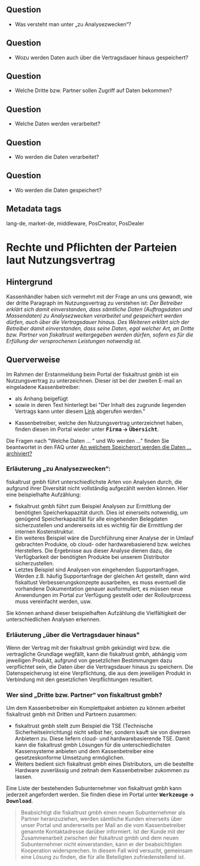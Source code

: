 ## Question

* Was versteht man unter „zu Analysezwecken“?

## Question

* Wozu werden Daten auch über die Vertragsdauer hinaus gespeichert?

## Question

* Welche Dritte bzw. Partner sollen Zugriff auf Daten bekommen?

## Question

* Welche Daten werden verarbeitet?

## Question

* Wo werden die Daten verarbeitet?

## Question

* Wo werden die Daten gespeichert?

## Metadata tags

lang-de, market-de, middleware, PosCreator, PosDealer

# Rechte und Pflichten der Parteien laut Nutzungsvertrag

## Hintergrund
Kassenhändler haben sich vermehrt mit der Frage an uns uns gewandt, wie der dritte Paragraph im Nutzungsvertrag zu verstehen ist:
_Der Betreiber erklärt sich damit einverstanden, dass sämtliche Daten (Auftragsdaten und Massendaten) zu Analysezwecken verarbeitet und gespeichert werden dürfen, auch über die Vertragsdauer hinaus. Des Weiteren erklärt sich der Betreiber damit einverstanden, dass seine Daten, egal welcher Art, an Dritte bzw. Partner von fiskaltrust weitergegeben werden dürfen, sofern es für die Erfüllung der versprochenen Leistungen notwendig ist._


## Querverweise

Im Rahmen der Erstanmeldung beim Portal der fiskaltrust gmbh ist ein Nutzungsvertrag zu unterzeichnen. Dieser ist bei der zweiten E-mail an eingeladene Kassenbetreiber:

- als Anhang beigefügt
 -  sowie in deren Text hinterlegt bei
  "Der Inhalt des zugrunde liegenden Vertrags kann unter diesem [Link](https://portal-sandbox.fiskaltrust.de/AccountProfile/DownloadContract?role=posoperator&enable=True) abgerufen werden." 
 * Kassenbetreiber, welche den Nutzungsvertrag unterzeichnet haben, finden diesen im Portal wieder unter **<kbd>Firma</kbd>  &rarr;  <kbd>Übersicht</kbd>**.
 
Die Fragen nach "Welche Daten ... " und Wo werden ..." finden Sie beantwortet in den FAQ unter [An welchem Speicherort werden die Daten ...  archiviert?](https://docs.fiskaltrust.cloud/de/docs/faq/germany#an-welchem-speicherort-werden-die-daten-durch-fiskaltrust-pos-archiv-und-ako-dsfinvk-und-tse-tarfiles-revisionsicher-archiviert-br-welche-personenbezogenen-daten-werden-resultierend-aus-dem-kassengesetz-gespeichert-br-werden-die-gespeicherten-daten-pseudonymisiert-oder-anonymisiert-und-wer-hat-zugriff-auf-die-verschlsselung-br-welche-sicherheiten-lschfristen-sind-vorgesehen-um-die-daten-fr-den-gesetzlich-vorgeschriebenen-zeitraum-zu-speichern)


### Erläuterung „zu Analysezwecken“:
fiskaltrust gmbh führt unterschiedlichste Arten von Analysen durch, die aufgrund ihrer Diversität nicht vollständig aufgezählt werden können. Hier eine beispielhafte Aufzählung: 

* fiskaltrust gmbh führt zum Beispiel Analysen zur Ermittlung der benötigten Speicherkapazität durch. Dies ist einerseits notwendig, um genügend Speicherkapazität für alle eingehenden Belegdaten sicherzustellen und andererseits ist es wichtig für die Ermittlung der internen Kostenstruktur.  
* Ein weiteres Beispiel wäre die Durchführung einer Analyse der in Umlauf gebrachten Produkte, ob cloud- oder hardwarebasierend bzw. welches Herstellers. Die Ergebnisse aus dieser Analyse dienen dazu, die Verfügbarkeit der benötigten Produkte bei unserem Distributor sicherzustellen.
* Letztes Beispiel sind Analysen von eingehenden Supportanfragen. Werden z.B. häufig Supportanfrage der gleichen Art gestellt, dann wird fiskaltust Verbesserungskonzepte ausarbeiten, es muss eventuell die vorhandene Dokumentation genauer ausformuliert, es müssen neue Anwendungen im Portal zur Verfügung gestellt oder der Rolloutprozess muss vereinfacht werden, usw.

Sie können anhand dieser beispielhaften Aufzählung die Vielfältigkeit der unterschiedlichen Analysen erkennen.

### Erläuterung „über die Vertragsdauer hinaus" 
Wenn der Vertrag mit der fiskaltrust gmbh gekündigt wird bzw. die vertragliche Grundlage wegfällt, kann die fiskaltrust gmbh, abhängig vom jeweiligen Produkt, aufgrund von gesetzlichen Bestimmungen dazu verpflichtet sein, die Daten über die Vertragsdauer hinaus zu speichern. Die Datenspeicherung ist eine Verpflichtung, die aus dem jeweiligen Produkt in Verbindung mit den gesetzlichen Verpflichtungen resultiert.

### Wer sind „Dritte bzw. Partner“ von fiskaltrust gmbh?
Um dem Kassenbetreiber ein Komplettpaket anbieten zu können arbeitet fiskaltrust gmbh mit Dritten und Partnern zusammen: 

- fiskaltrust gmbh stellt zum Beispiel die TSE (Technische Sicherheitseinrichtung) nicht selbst her, sondern kauft sie von diversen Anbietern zu. Diese liefern cloud- und hardwarebasierende TSE. Damit kann die fiskaltrust gmbh Lösungen für die unterschiedlichsten Kassensysteme anbieten und dem Kassenbetreiber eine gesetzeskonforme Umsetzung ermöglichen.
- Weiters bedient sich fiskaltrust gmbh eines Distributors, um die bestellte Hardware zuverlässig und zeitnah dem Kassenbetreiber zukommen zu lassen.

Eine Liste der bestehenden Subunternehmer von fiskaltrust gmbh kann jederzeit angefordert werden. Sie finden diese im Portal unter **<kbd>Werkzeuge</kbd>  &rarr;  <kbd>Download</kbd>**.
 >Beabsichtigt die fiskaltrust gmbh einen neuen Subunternehmer als Partner heranzuziehen, werden sämtliche Kunden einerseits über unser Portal und andererseits per Mail an die vom Kassenbetreiber genannte Kontaktadresse darüber informiert. 
 Ist der Kunde mit der Zusammenarbeit zwischen der fiskaltrust gmbh und dem neuen Subunternehmer nicht einverstanden, kann er der beabsichtigten Kooperation widersprechen. In diesem Fall wird versucht, gemeinsam eine Lösung zu finden, die für alle Beteiligten zufriedenstellend ist.
